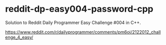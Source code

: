 # reddit-dp-easy004-password-cpp
Solution to Reddit Daily Programmer Easy Challenge #004 in C++.

https://www.reddit.com/r/dailyprogrammer/comments/pm6oj/2122012_challenge_4_easy/
